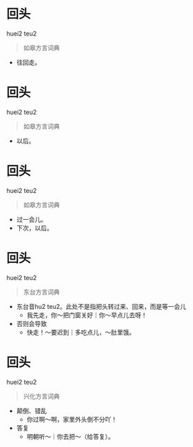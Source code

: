 # 回头
huei2 teu2
> 如皋方言词典
- 往回走。

# 回头
huei2 teu2
> 如皋方言词典
- 以后。

# 回头
huei2 teu2
> 如皋方言词典
- 过一会儿。
- 下次，以后。

# 回头
huei2 teu2
> 东台方言词典
- 东台音hu2 teu2。此处不是指把头转过来、回来，而是等一会儿
  - 我先走，你～把门窗关好｜你～早点儿去呀！
- 否则会导致
  - 快走！～要迟到｜多吃点儿，～肚里饿。

# 回头
huei2 teu2
> 兴化方言词典
- 颠倒、错乱
  - 你过啊～啊，家里外头倒不分吖！
- 答复
  - 明朝听～｜你去把～（给答复）。
